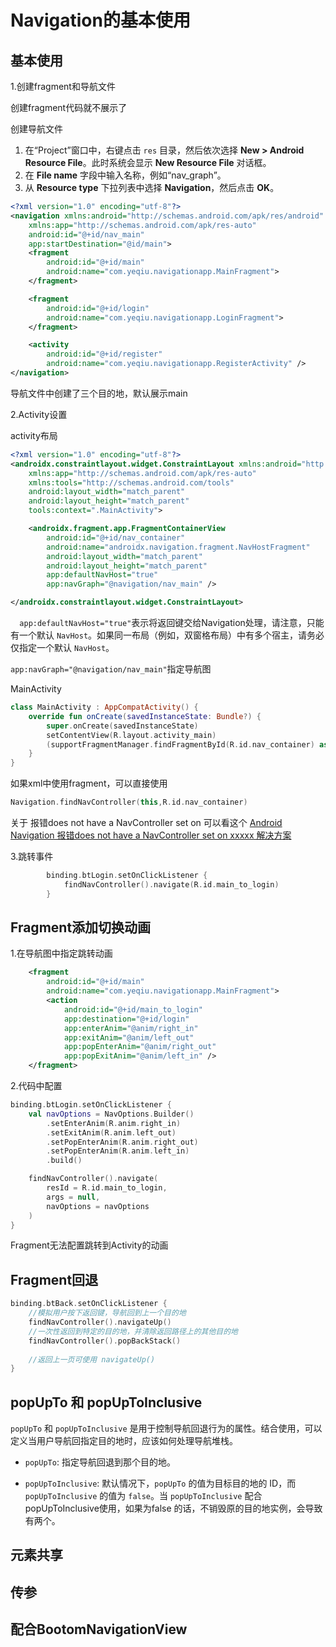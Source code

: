 # Navigation的基本使用

## 基本使用

1.创建fragment和导航文件

创建fragment代码就不展示了

创建导航文件

1. 在“Project”窗口中，右键点击 `res` 目录，然后依次选择 **New > Android Resource File**。此时系统会显示 **New Resource File** 对话框。
2. 在 **File name** 字段中输入名称，例如“nav_graph”。
3. 从 **Resource type** 下拉列表中选择 **Navigation**，然后点击 **OK**。

~~~xml
<?xml version="1.0" encoding="utf-8"?>
<navigation xmlns:android="http://schemas.android.com/apk/res/android"
    xmlns:app="http://schemas.android.com/apk/res-auto"
    android:id="@+id/nav_main"
    app:startDestination="@id/main">
    <fragment
        android:id="@+id/main"
        android:name="com.yeqiu.navigationapp.MainFragment">
    </fragment>

    <fragment
        android:id="@+id/login"
        android:name="com.yeqiu.navigationapp.LoginFragment">
    </fragment>

    <activity
        android:id="@+id/register"
        android:name="com.yeqiu.navigationapp.RegisterActivity" />
</navigation>
~~~

导航文件中创建了三个目的地，默认展示main



2.Activity设置

activity布局

```xml
<?xml version="1.0" encoding="utf-8"?>
<androidx.constraintlayout.widget.ConstraintLayout xmlns:android="http://schemas.android.com/apk/res/android"
    xmlns:app="http://schemas.android.com/apk/res-auto"
    xmlns:tools="http://schemas.android.com/tools"
    android:layout_width="match_parent"
    android:layout_height="match_parent"
    tools:context=".MainActivity">

    <androidx.fragment.app.FragmentContainerView
        android:id="@+id/nav_container"
        android:name="androidx.navigation.fragment.NavHostFragment"
        android:layout_width="match_parent"
        android:layout_height="match_parent"
        app:defaultNavHost="true"
        app:navGraph="@navigation/nav_main" />

</androidx.constraintlayout.widget.ConstraintLayout>
```

`  app:defaultNavHost="true"`表示将返回键交给Navigation处理，请注意，只能有一个默认 `NavHost`。如果同一布局（例如，双窗格布局）中有多个宿主，请务必仅指定一个默认 `NavHost`。

` app:navGraph="@navigation/nav_main" `指定导航图



MainActivity

```kotlin
class MainActivity : AppCompatActivity() {
    override fun onCreate(savedInstanceState: Bundle?) {
        super.onCreate(savedInstanceState)
        setContentView(R.layout.activity_main)
        (supportFragmentManager.findFragmentById(R.id.nav_container) as NavHostFragment).navController
    }
}
```

如果xml中使用fragment，可以直接使用

```kotlin
Navigation.findNavController(this,R.id.nav_container)
```

关于 报错does not have a NavController set on 可以看这个 [Android Navigation 报错does not have a NavController set on xxxxx 解决方案](https://blog.csdn.net/linminghuo/article/details/119000601)



3.跳转事件

```kotlin
        binding.btLogin.setOnClickListener {
            findNavController().navigate(R.id.main_to_login)
        }
```



## Fragment添加切换动画

1.在导航图中指定跳转动画

~~~xml
    <fragment
        android:id="@+id/main"
        android:name="com.yeqiu.navigationapp.MainFragment">
        <action
            android:id="@+id/main_to_login"
            app:destination="@+id/login"
            app:enterAnim="@anim/right_in"
            app:exitAnim="@anim/left_out"
            app:popEnterAnim="@anim/right_out"
            app:popExitAnim="@anim/left_in" />
    </fragment>
~~~



2.代码中配置

```kotlin
binding.btLogin.setOnClickListener {
    val navOptions = NavOptions.Builder()
        .setEnterAnim(R.anim.right_in)
        .setExitAnim(R.anim.left_out)
        .setPopEnterAnim(R.anim.right_out)
        .setPopEnterAnim(R.anim.left_in)
        .build()

    findNavController().navigate(
        resId = R.id.main_to_login, 
        args = null,
        navOptions = navOptions
    )
}
```



Fragment无法配置跳转到Activity的动画

## Fragment回退

```kotlin
binding.btBack.setOnClickListener {
    //模拟用户按下返回键，导航回到上一个目的地
    findNavController().navigateUp()
    //一次性返回到特定的目的地，并清除返回路径上的其他目的地
    findNavController().popBackStack()
    
    //返回上一页可使用 navigateUp()
}
```

## popUpTo 和 popUpToInclusive

`popUpTo` 和 `popUpToInclusive` 是用于控制导航回退行为的属性。结合使用，可以定义当用户导航回指定目的地时，应该如何处理导航堆栈。

- `popUpTo`: 指定导航回退到那个目的地。

- `popUpToInclusive`: 默认情况下，`popUpTo` 的值为目标目的地的 ID，而 `popUpToInclusive` 的值为 `false`。当 `popUpToInclusive` 配合popUpToInclusive使用，如果为false 的话，不销毁原的目的地实例，会导致有两个。



## 元素共享

## 传参



## 配合BootomNavigationView
